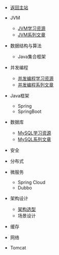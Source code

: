 - [返回主站](https://www.itzhai.com/)

- JVM
  - [JVM学习资源](jvm/jvm-learning-resources)
  - [JVM系列文章](jvm/jvm-learning-manual.md)
- 数据结构与算法
  - Java集合框架
- 并发编程
  - [并发编程学习资源](cpj/cpj-learning-resources.md)
  - [并发编程系列文章](cpj/java-concurrency-articles.md)
- Java框架
  - Spring
  - SpringBoot
- 数据库
  - [MySQL学习资源](mysql-learning-resources.md)
  - [MySQL系列文章](mysql-articles.md)
- 安全
- 分布式
- 微服务
  - Spring Cloud
  - Dubbo
- 架构设计
  - [架构选型](architecture/architecture-selection.md)
  - 场景设计
- 缓存
- 网络
- Tomcat
